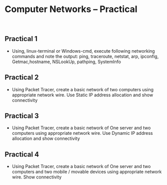 <h1>Computer Networks – Practical</h1>
<br>

## Practical 1

* Using, linux-terminal or Windows-cmd, execute following networking commands and note the output: ping, traceroute, netstat, arp, ipconfig, Getmac,hostname, NSLookUp, pathping, SystemInfo

## Practical 2

* Using Packet Tracer, create a basic network of two computers using appropriate network wire. Use Static IP address allocation and show connectivity

## Practical 3

* Using Packet Tracer, create a basic network of One server and two computers using appropriate network wire. Use Dynamic IP address allocation and show connectivity

## Practical 4

* Using Packet Tracer, create a basic network of One server and two computers and two mobile / movable devices using appropriate network wire. Show connectivity
